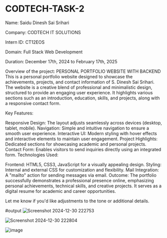# CODTECH-TASK-2

Name: Saidu Dinesh Sai Srihari

Company: CODTECH IT SOLUTIONS

Intern ID: CT12EOS

Domain: Full Stack Web Development

Duration: December 17th, 2024 to February 17th, 2025

Overview of the project: PERSONAL PORTFOLIO WEBSITE WITH BACKEND
This is a personal portfolio website designed to showcase the achievements, projects, and contact information of S. Dinesh Sai Srihari. The website is a creative blend of professional and minimalistic design, structured to provide an engaging user experience. It highlights various sections such as an introduction, education, skills, and projects, along with a responsive contact form.

Key Features:

Responsive Design: The layout adjusts seamlessly across devices (desktop, tablet, mobile).
Navigation: Simple and intuitive navigation to ensure a smooth user experience.
Interactive UI: Modern styling with hover effects and interactive elements to maintain user engagement.
Project Highlights: Dedicated sections for showcasing academic and personal projects.
Contact Form: Enables visitors to send inquiries directly using an integrated form.
Technologies Used:

Frontend: HTML5, CSS3, JavaScript for a visually appealing design.
Styling: Internal and external CSS for customization and flexibility.
Mail Integration: A "mailto" action for sending messages via email.
Outcome:
The portfolio successfully demonstrates a professional presence online, emphasizing personal achievements, technical skills, and creative projects. It serves as a digital resume for academic and career opportunities.

Let me know if you'd like adjustments to the tone or additional details.


#output
![Screenshot 2024-12-30 222753](https://github.com/user-attachments/assets/32e1204d-e6dc-4ff8-9c14-cddb581fedc8)

![Screenshot 2024-12-30 222804](https://github.com/user-attachments/assets/092e676d-18e5-478e-b16a-ad78eda940b4)

![image](https://github.com/user-attachments/assets/6542ec0f-79e6-4546-a9de-251fd560dc61)



